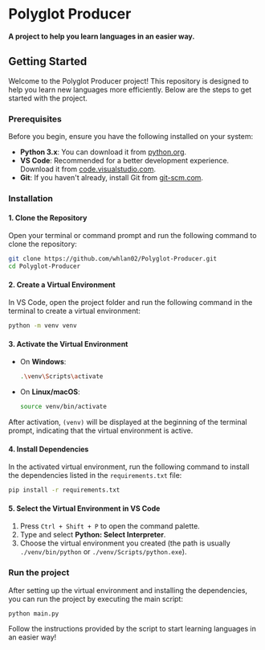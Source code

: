 # Polyglot Producer

**A project to help you learn languages in an easier way.**

## Getting Started

Welcome to the Polyglot Producer project! This repository is designed to help you learn new languages more efficiently. Below are the steps to get started with the project.

### Prerequisites

Before you begin, ensure you have the following installed on your system:

- **Python 3.x**: You can download it from [python.org](https://www.python.org/downloads/).
- **VS Code**: Recommended for a better development experience. Download it from [code.visualstudio.com](https://code.visualstudio.com/).
- **Git**: If you haven't already, install Git from [git-scm.com](https://git-scm.com/).

### Installation

#### 1. Clone the Repository

Open your terminal or command prompt and run the following command to clone the repository:

```bash
git clone https://github.com/whlan02/Polyglot-Producer.git
cd Polyglot-Producer
```

#### 2. Create a Virtual Environment

In VS Code, open the project folder and run the following command in the terminal to create a virtual environment:

```bash
python -m venv venv
```

#### 3. Activate the Virtual Environment

- On **Windows**:
  
  ```bash
  .\venv\Scripts\activate
  ```

- On **Linux/macOS**:
  
  ```bash
  source venv/bin/activate
  ```

After activation, `(venv)` will be displayed at the beginning of the terminal prompt, indicating that the virtual environment is active.

#### 4. Install Dependencies

In the activated virtual environment, run the following command to install the dependencies listed in the `requirements.txt` file:

```bash
pip install -r requirements.txt
```

#### 5. Select the Virtual Environment in VS Code

1. Press `Ctrl + Shift + P` to open the command palette.
2. Type and select **Python: Select Interpreter**.
3. Choose the virtual environment you created (the path is usually `./venv/bin/python` or `./venv/Scripts/python.exe`).

### Run the project

After setting up the virtual environment and installing the dependencies, you can run the project by executing the main script:

```bash
python main.py
```

Follow the instructions provided by the script to start learning languages in an easier way!

